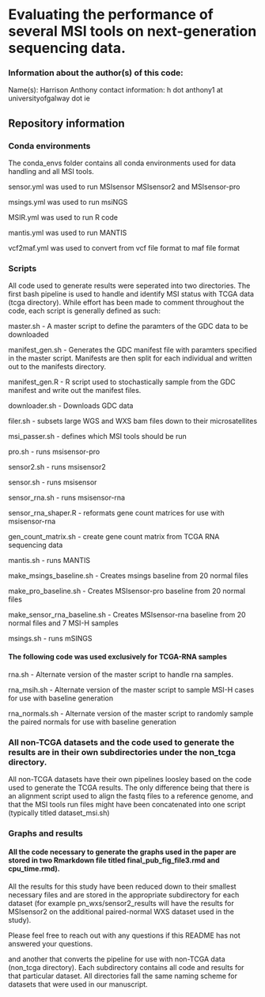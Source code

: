 # Evaluating the performance of several MSI tools on next-generation sequencing data. 
### Information about the author(s) of this code:
Name(s): Harrison Anthony 
contact information: h dot anthony1 at universityofgalway dot ie

## Repository information

### Conda environments
The conda_envs folder contains all conda environments used for data handling and all MSI tools.

sensor.yml was used to run MSIsensor MSIsensor2 and MSIsensor-pro

msings.yml was used to run msiNGS

MSIR.yml was used to run R code

mantis.yml was used to run MANTIS

vcf2maf.yml was used to convert from vcf file format to maf file format

### Scripts
All code used to generate results were seperated into two directories.
The first bash pipeline is used to handle and identify MSI status with TCGA data (tcga directory). While effort has been made to comment throughout the code,
each script is generally defined as such:

master.sh - A master script to define the paramters of the GDC data to be downloaded

manifest_gen.sh - Generates the GDC manifest file with paramters specified in the master script. Manifests are then split for each individual and written out to the manifests directory.

manifest_gen.R - R script used to stochastically sample from the GDC manifest and write out the manifest files.

downloader.sh - Downloads GDC data 

filer.sh - subsets large WGS and WXS bam files down to their microsatellites

msi_passer.sh - defines which MSI tools should be run

pro.sh - runs msisensor-pro

sensor2.sh - runs msisensor2

sensor.sh - runs msisensor

sensor_rna.sh - runs msisensor-rna

sensor_rna_shaper.R - reformats gene count matrices for use with msisensor-rna

gen_count_matrix.sh - create gene count matrix from TCGA RNA sequencing data

mantis.sh - runs MANTIS

make_msings_baseline.sh - Creates msings baseline from 20 normal files

make_pro_baseline.sh - Creates MSIsensor-pro baseline from 20 normal files

make_sensor_rna_baseline.sh - Creates MSIsensor-rna baseline from 20 normal files and 7 MSI-H samples

msings.sh - runs mSINGS

#### The following code was used exclusively for TCGA-RNA samples

rna.sh - Alternate version of the master script to handle rna samples. 

rna_msih.sh - Alternate version of the master script to sample MSI-H cases for use with baseline generation

rna_normals.sh - Alternate version of the master script to randomly sample the paired normals for use with baseline generation


### All non-TCGA datasets and the code used to generate the results are in their own subdirectories under the non_tcga directory.

All non-TCGA datasets have their own pipelines loosley based on the code used to generate the TCGA results. The only difference being that there is
an alignment script used to align the fastq files to a reference genome, and that the MSI tools run files might have been concatenated into one script
(typically titled dataset_msi.sh)

### Graphs and results

#### All the code necessary to generate the graphs used in the paper are stored in two Rmarkdown file titled final_pub_fig_file3.rmd and cpu_time.rmd).

All the results for this study have been reduced down to their smallest necessary files and are stored in the appropriate subdirectory for each dataset
(for example pn_wxs/sensor2_results will have the results for MSIsensor2 on the additional paired-normal WXS dataset used in the study). 

Please feel free to reach out with any questions if this README has not answered your questions. 


and another that converts the pipeline for use with non-TCGA data (non_tcga directory).
Each subdirectory contains all code and results for that particular dataset.
All directories fall the same naming scheme for datasets that were used in our manuscript.

